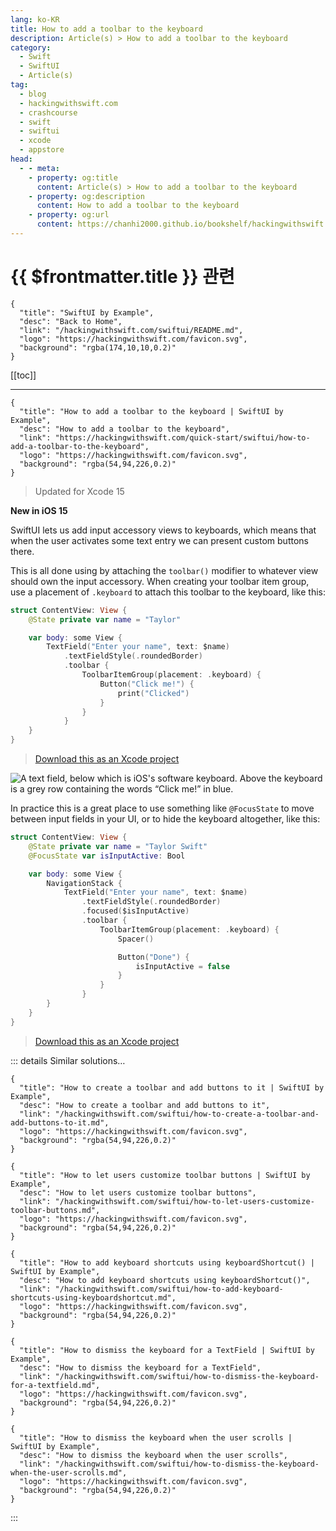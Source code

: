 ```yaml
---
lang: ko-KR
title: How to add a toolbar to the keyboard
description: Article(s) > How to add a toolbar to the keyboard
category:
  - Swift
  - SwiftUI
  - Article(s)
tag: 
  - blog
  - hackingwithswift.com
  - crashcourse
  - swift
  - swiftui
  - xcode
  - appstore
head:
  - - meta:
    - property: og:title
      content: Article(s) > How to add a toolbar to the keyboard
    - property: og:description
      content: How to add a toolbar to the keyboard
    - property: og:url
      content: https://chanhi2000.github.io/bookshelf/hackingwithswift.com/swiftui/how-to-add-a-toolbar-to-the-keyboard.html
---
```


# {{ $frontmatter.title }} 관련

```component VPCard
{
  "title": "SwiftUI by Example",
  "desc": "Back to Home",
  "link": "/hackingwithswift.com/swiftui/README.md",
  "logo": "https://hackingwithswift.com/favicon.svg",
  "background": "rgba(174,10,10,0.2)"
}
```

[[toc]]

---

```component VPCard
{
  "title": "How to add a toolbar to the keyboard | SwiftUI by Example",
  "desc": "How to add a toolbar to the keyboard",
  "link": "https://hackingwithswift.com/quick-start/swiftui/how-to-add-a-toolbar-to-the-keyboard",
  "logo": "https://hackingwithswift.com/favicon.svg",
  "background": "rgba(54,94,226,0.2)"
}
```

> Updated for Xcode 15

**New in iOS 15**

SwiftUI lets us add input accessory views to keyboards, which means that when the user activates some text entry we can present custom buttons there.

This is all done using by attaching the `toolbar()` modifier to whatever view should own the input accessory. When creating your toolbar item group, use a placement of `.keyboard` to attach this toolbar to the keyboard, like this:

```swift
struct ContentView: View {
    @State private var name = "Taylor"

    var body: some View {
        TextField("Enter your name", text: $name)
            .textFieldStyle(.roundedBorder)
            .toolbar {
                ToolbarItemGroup(placement: .keyboard) {
                    Button("Click me!") {
                        print("Clicked")
                    }
                }
            }
    }
}
```

> [<FontIcon icon="fas fa-file-zipper"/>Download this as an Xcode project](https://hackingwithswift.com/files/projects/swiftui/how-to-add-a-toolbar-to-the-keyboard-1.zip)

![A text field, below which is iOS's software keyboard. Above the keyboard is a grey row containing the words “Click me!” in blue.](https://hackingwithswift.com/img/books/quick-start/swiftui/how-to-add-a-toolbar-to-the-keyboard-1~dark.png)

In practice this is a great place to use something like `@FocusState` to move between input fields in your UI, or to hide the keyboard altogether, like this:

```swift
struct ContentView: View {
    @State private var name = "Taylor Swift"
    @FocusState var isInputActive: Bool

    var body: some View {
        NavigationStack {
            TextField("Enter your name", text: $name)
                .textFieldStyle(.roundedBorder)
                .focused($isInputActive)
                .toolbar {
                    ToolbarItemGroup(placement: .keyboard) {
                        Spacer()

                        Button("Done") {
                            isInputActive = false
                        }
                    }
                }
        }
    }
}
```

> [<FontIcon icon="fas fa-file-zipper"/>Download this as an Xcode project](https://hackingwithswift.com/files/projects/swiftui/how-to-add-a-toolbar-to-the-keyboard-2.zip)

<VidStack src="https://hackingwithswift.com/img/books/quick-start/swiftui/how-to-add-a-toolbar-to-the-keyboard-2~dark.mp4" />

::: details Similar solutions…

```component VPCard
{
  "title": "How to create a toolbar and add buttons to it | SwiftUI by Example",
  "desc": "How to create a toolbar and add buttons to it",
  "link": "/hackingwithswift.com/swiftui/how-to-create-a-toolbar-and-add-buttons-to-it.md",
  "logo": "https://hackingwithswift.com/favicon.svg",
  "background": "rgba(54,94,226,0.2)"
}
```

```component VPCard
{
  "title": "How to let users customize toolbar buttons | SwiftUI by Example",
  "desc": "How to let users customize toolbar buttons",
  "link": "/hackingwithswift.com/swiftui/how-to-let-users-customize-toolbar-buttons.md",
  "logo": "https://hackingwithswift.com/favicon.svg",
  "background": "rgba(54,94,226,0.2)"
}
```

```component VPCard
{
  "title": "How to add keyboard shortcuts using keyboardShortcut() | SwiftUI by Example",
  "desc": "How to add keyboard shortcuts using keyboardShortcut()",
  "link": "/hackingwithswift.com/swiftui/how-to-add-keyboard-shortcuts-using-keyboardshortcut.md",
  "logo": "https://hackingwithswift.com/favicon.svg",
  "background": "rgba(54,94,226,0.2)"
}
```

```component VPCard
{
  "title": "How to dismiss the keyboard for a TextField | SwiftUI by Example",
  "desc": "How to dismiss the keyboard for a TextField",
  "link": "/hackingwithswift.com/swiftui/how-to-dismiss-the-keyboard-for-a-textfield.md",
  "logo": "https://hackingwithswift.com/favicon.svg",
  "background": "rgba(54,94,226,0.2)"
}
```

```component VPCard
{
  "title": "How to dismiss the keyboard when the user scrolls | SwiftUI by Example",
  "desc": "How to dismiss the keyboard when the user scrolls",
  "link": "/hackingwithswift.com/swiftui/how-to-dismiss-the-keyboard-when-the-user-scrolls.md",
  "logo": "https://hackingwithswift.com/favicon.svg",
  "background": "rgba(54,94,226,0.2)"
}
```

:::

